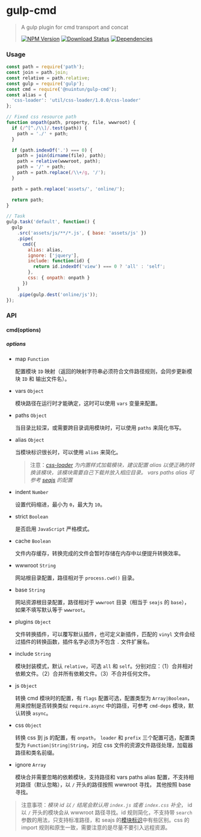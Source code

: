 # gulp-cmd

> A gulp plugin for cmd transport and concat
>
> [![NPM Version][npm-image]][npm-url]
> [![Download Status][download-image]][npm-url]
> [![Dependencies][david-image]][david-url]

### Usage

```js
const path = require('path');
const join = path.join;
const relative = path.relative;
const gulp = require('gulp');
const cmd = require('@nuintun/gulp-cmd');
const alias = {
  'css-loader': 'util/css-loader/1.0.0/css-loader'
};

// Fixed css resource path
function onpath(path, property, file, wwwroot) {
  if (/^[^./\\]/.test(path)) {
    path = './' + path;
  }

  if (path.indexOf('.') === 0) {
    path = join(dirname(file), path);
    path = relative(wwwroot, path);
    path = '/' + path;
    path = path.replace(/\\+/g, '/');
  }

  path = path.replace('assets/', 'online/');

  return path;
}

// Task
gulp.task('default', function() {
  gulp
    .src('assets/js/**/*.js', { base: 'assets/js' })
    .pipe(
      cmd({
        alias: alias,
        ignore: ['jquery'],
        include: function(id) {
          return id.indexOf('view') === 0 ? 'all' : 'self';
        },
        css: { onpath: onpath }
      })
    )
    .pipe(gulp.dest('online/js'));
});
```

### API

#### cmd(options)

##### _options_

* map `Function`

  配置模块 `ID` 映射（返回的映射字符串必须符合文件路径规则，会同步更新模块 `ID` 和 输出文件名）。

* vars `Object`

  模块路径在运行时才能确定，这时可以使用 `vars` 变量来配置。

* paths `Object`

  当目录比较深，或需要跨目录调用模块时，可以使用 `paths` 来简化书写。

* alias `Object`

  当模块标识很长时，可以使用 `alias` 来简化。

  > 注意：_[css-loader](https://github.com/nuintun/css-loader) 为内置样式加载模块，建议配置 alias 以便正确的转换该模块，该模块需要自己下载并放入相应目录。 vars paths alias 可参考 [seajs](https://github.com/seajs/seajs/issues/262) 的配置_

* indent `Number`

  设置代码缩进，最小为 `0`，最大为 `10`。

* strict `Boolean`

  是否启用 `JavaScript` 严格模式。

* cache `Boolean`

  文件内存缓存，转换完成的文件会暂时存储在内存中以便提升转换效率。

* wwwroot `String`

  网站根目录配置，路径相对于 `process.cwd()` 目录。

* base `String`

  网站资源根目录配置，路径相对于 `wwwroot` 目录（相当于 `seajs` 的 `base`）， 如果不填写默认等于 `wwwroot`。

* plugins `Object`

  文件转换插件，可以覆写默认插件，也可定义新插件，匹配的 `vinyl` 文件会经过插件的转换函数，插件名字必须为不包含 `.` 文件扩展名。

* include `String`

  模块封装模式，默认 `relative`，可选 `all` 和 `self`。分别对应：（1）合并相对依赖文件。（2）合并所有依赖文件。（3）不合并任何文件。

* js `Object`

  转换 cmd 模块时的配置，有 `flags` 配置可选，配置类型为 `Array|Boolean`，用来控制是否转换类似 `require.async` 中的路径，可参考 `cmd-deps` 模块，默认转换 `async`。

* css `Object`

  转换 css 到 js 的配置，有 `onpath`， `loader` 和 `prefix` 三个配置可选，配置类型为 `Function|String|String`，对应 css 文件的资源文件路径处理，加载器路径和类名前缀。

* ignore `Array`

  模块合并需要忽略的依赖模块，支持路径和 vars paths alias 配置，不支持相对路径（默认忽略），以 `/` 开头的路径按照 wwwroot 寻找， 其他按照 base 寻找。

> 注意事项：_模块 id 以 `/` 结尾会默认用 `index.js` 或者 `index.css` 补全_， id 以 `/` 开头的模块会从 wwwroot 路径寻找。id 规则简化，不支持带 `search` 参数的用法，只支持标准路径，和 seajs 的[模块标识](https://github.com/seajs/seajs/issues/258)中有些区别。css 的 import 规则和原生一致，需要注意的是尽量不要引入远程资源。

[npm-image]: http://img.shields.io/npm/v/gulp-cmd.svg?style=flat-square
[npm-url]: https://www.npmjs.org/package/gulp-cmd
[download-image]: http://img.shields.io/npm/dm/gulp-cmd.svg?style=flat-square
[david-image]: http://img.shields.io/david/nuintun/gulp-cmd.svg?style=flat-square
[david-url]: https://david-dm.org/nuintun/gulp-cmd
